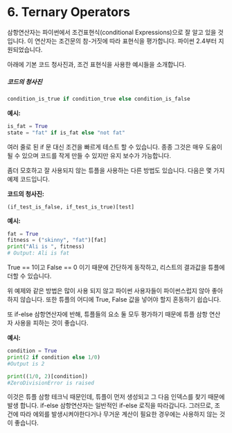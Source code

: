 # 6. Ternary Operators

삼항연산자는 파이썬에서 조건표현식\(conditional Expressions\)으로 잘 알고 있을 것입니다. 이 연산자는 조건문의 참-거짓에 따라 표현식을 평가합니다. 파이썬 2.4부터 지원되었습니다.

아래에 기본 코드 청사진과,  조건 표현식을 사용한 예시들을 소개합니다.

##### 코드의 청사진

```py
condition_is_true if condition_true else condition_is_false
```

**예시:**

```py
is_fat = True
state = "fat" if is_fat else "not fat"
```

여러 줄로 된 if 문 대신 조건을 빠르게 테스트 할 수 있습니다. 종종 그것은 매우 도움이 될 수 있으며 코드를 작게 만들 수 있지만 유지 보수가 가능합니다.

좀더 모호하고 잘 사용되지 않는 튜플을 사용하는 다른 방법도 있습니다.  다음은 몇 가지 예제 코드입니다.

**코드의 청사진:**

```
(if_test_is_false, if_test_is_true)[test]
```

**예시:**

```py
fat = True
fitness = ("skinny", "fat")[fat]
print("Ali is ", fitness)
# Output: Ali is fat
```

True == 1이고 False == 0 이기 때문에 간단하게 동작하고, 리스트의 결과값을 튜플에 더할 수 있습니다.

위 예제와 같은 방법은 많이 사용 되지 않고 파이썬 사용자들이 파이썬스럽지 않아 좋아하지 않습니다. 또한 튜플의 어디에 True, False 값을 넣어야 할지 혼동하기 쉽습니다.

또 if-else 삼항연산자에 반해, 튜플들의 요소 둘 모두 평가하기 때문에 튜플 삼항 연산자 사용을 피하는 것이 좋습니다.

**예시:**

```py
condition = True
print(2 if condition else 1/0)
#Output is 2

print((1/0, 2)[condition])
#ZeroDivisionError is raised
```

이것은 튜플 삼항 테크닉 때문인데, 튜플이 먼저 생성되고 그 다음 인덱스를 찾기 때문에 발생 합니다. if-else 삼항연산자는 일반적인 if-else 로직을 따라갑니다. 그러므로, 조건에 따라 에외를 발생시켜야한다거나 무거운 계산이 필요한 경우에는 사용하지 않는 것이 좋습니다.

